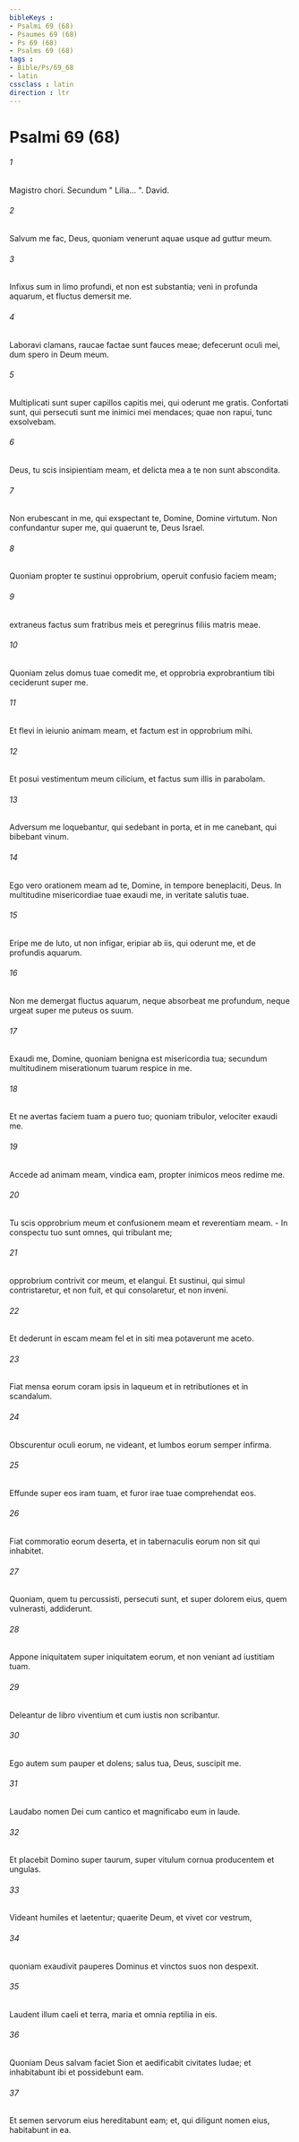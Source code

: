 ```yaml
---
bibleKeys : 
- Psalmi 69 (68)
- Psaumes 69 (68)
- Ps 69 (68)
- Psalms 69 (68)
tags : 
- Bible/Ps/69_68
- latin
cssclass : latin
direction : ltr
---
```


# Psalmi 69 (68)

###### 1
Magistro chori. Secundum " Lilia... ". David.
###### 2
Salvum me fac, Deus, quoniam venerunt aquae usque ad guttur meum.
###### 3
Infixus sum in limo profundi, et non est substantia; veni in profunda aquarum, et fluctus demersit me.
###### 4
Laboravi clamans, raucae factae sunt fauces meae; defecerunt oculi mei, dum spero in Deum meum.
###### 5
Multiplicati sunt super capillos capitis mei, qui oderunt me gratis. Confortati sunt, qui persecuti sunt me inimici mei mendaces; quae non rapui, tunc exsolvebam.
###### 6
Deus, tu scis insipientiam meam, et delicta mea a te non sunt abscondita.
###### 7
Non erubescant in me, qui exspectant te, Domine, Domine virtutum. Non confundantur super me, qui quaerunt te, Deus Israel.
###### 8
Quoniam propter te sustinui opprobrium, operuit confusio faciem meam;
###### 9
extraneus factus sum fratribus meis et peregrinus filiis matris meae.
###### 10
Quoniam zelus domus tuae comedit me, et opprobria exprobrantium tibi ceciderunt super me.
###### 11
Et flevi in ieiunio animam meam, et factum est in opprobrium mihi.
###### 12
Et posui vestimentum meum cilicium, et factus sum illis in parabolam.
###### 13
Adversum me loquebantur, qui sedebant in porta, et in me canebant, qui bibebant vinum.
###### 14
Ego vero orationem meam ad te, Domine, in tempore beneplaciti, Deus. In multitudine misericordiae tuae exaudi me, in veritate salutis tuae.
###### 15
Eripe me de luto, ut non infigar, eripiar ab iis, qui oderunt me, et de profundis aquarum.
###### 16
Non me demergat fluctus aquarum, neque absorbeat me profundum, neque urgeat super me puteus os suum.
###### 17
Exaudi me, Domine, quoniam benigna est misericordia tua; secundum multitudinem miserationum tuarum respice in me.
###### 18
Et ne avertas faciem tuam a puero tuo; quoniam tribulor, velociter exaudi me.
###### 19
Accede ad animam meam, vindica eam, propter inimicos meos redime me.
###### 20
Tu scis opprobrium meum et confusionem meam et reverentiam meam. - In conspectu tuo sunt omnes, qui tribulant me;
###### 21
opprobrium contrivit cor meum, et elangui. Et sustinui, qui simul contristaretur, et non fuit, et qui consolaretur, et non inveni.
###### 22
Et dederunt in escam meam fel et in siti mea potaverunt me aceto.
###### 23
Fiat mensa eorum coram ipsis in laqueum et in retributiones et in scandalum.
###### 24
Obscurentur oculi eorum, ne videant, et lumbos eorum semper infirma.
###### 25
Effunde super eos iram tuam, et furor irae tuae comprehendat eos.
###### 26
Fiat commoratio eorum deserta, et in tabernaculis eorum non sit qui inhabitet.
###### 27
Quoniam, quem tu percussisti, persecuti sunt, et super dolorem eius, quem vulnerasti, addiderunt.
###### 28
Appone iniquitatem super iniquitatem eorum, et non veniant ad iustitiam tuam.
###### 29
Deleantur de libro viventium et cum iustis non scribantur.
###### 30
Ego autem sum pauper et dolens; salus tua, Deus, suscipit me.
###### 31
Laudabo nomen Dei cum cantico et magnificabo eum in laude.
###### 32
Et placebit Domino super taurum, super vitulum cornua producentem et ungulas.
###### 33
Videant humiles et laetentur; quaerite Deum, et vivet cor vestrum,
###### 34
quoniam exaudivit pauperes Dominus et vinctos suos non despexit.
###### 35
Laudent illum caeli et terra, maria et omnia reptilia in eis.
###### 36
Quoniam Deus salvam faciet Sion et aedificabit civitates Iudae; et inhabitabunt ibi et possidebunt eam.
###### 37
Et semen servorum eius hereditabunt eam; et, qui diligunt nomen eius, habitabunt in ea.
